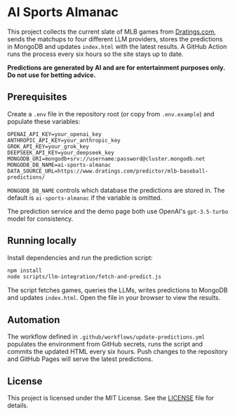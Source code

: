 # AI Sports Almanac

This project collects the current slate of MLB games from [Dratings.com](https://www.dratings.com/predictor/mlb-baseball-predictions/),
sends the matchups to four different LLM providers, stores the predictions in MongoDB and
updates `index.html` with the latest results.  A GitHub Action runs the process every
six hours so the site stays up to date.

**Predictions are generated by AI and are for entertainment purposes only. Do not use for betting advice.**

## Prerequisites

Create a `.env` file in the repository root (or copy from `.env.example`) and populate
these variables:

```
OPENAI_API_KEY=your_openai_key
ANTHROPIC_API_KEY=your_anthropic_key
GROK_API_KEY=your_grok_key
DEEPSEEK_API_KEY=your_deepseek_key
MONGODB_URI=mongodb+srv://username:password@cluster.mongodb.net
MONGODB_DB_NAME=ai-sports-almanac
DATA_SOURCE_URL=https://www.dratings.com/predictor/mlb-baseball-predictions/
```

`MONGODB_DB_NAME` controls which database the predictions are stored in.  The default
is `ai-sports-almanac` if the variable is omitted.

The prediction service and the demo page both use OpenAI's `gpt-3.5-turbo` model for consistency.

## Running locally

Install dependencies and run the prediction script:

```bash
npm install
node scripts/llm-integration/fetch-and-predict.js
```

The script fetches games, queries the LLMs, writes predictions to MongoDB and updates
`index.html`.  Open the file in your browser to view the results.

## Automation

The workflow defined in `.github/workflows/update-predictions.yml` populates the
environment from GitHub secrets, runs the script and commits the updated HTML every
six hours.  Push changes to the repository and GitHub Pages will serve the latest
predictions.

## License

This project is licensed under the MIT License.  See the [LICENSE](LICENSE) file for
details.
